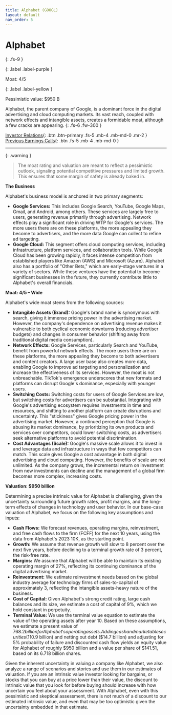 ```yaml
---
title: Alphabet (GOOGL)
layout: default
nav_order: 5
---
```


# Alphabet
{: .fs-9 }

{: .label .label-purple }

Moat: 4/5

{: .label .label-yellow }

Pessimistic value: $950 B

Alphabet, the parent company of Google, is a dominant force in the digital advertising and cloud computing markets. Its vast reach, coupled with network effects and intangible assets, creates a formidable moat, although a few cracks are appearing.
{: .fs-6 .fw-300 }

[Investor Relations](https://www.google.com/search?q=GOOGL+investor+relations){: .btn .btn-primary .fs-5 .mb-4 .mb-md-0 .mr-2 }
[Previous Earnings Calls](https://discountingcashflows.com/company/GOOGL/transcripts/){: .btn .fs-5 .mb-4 .mb-md-0 }

---

{: .warning } 
>The moat rating and valuation are meant to reflect a pessimistic outlook, signaling potential competitive pressures and limited growth. This ensures that some margin of safety is already baked in.


**The Business**

Alphabet's business model is anchored in two primary segments:

* **Google Services:** This includes Google Search, YouTube, Google Maps, Gmail, and Android, among others. These services are largely free to users, generating revenue primarily through advertising. Network effects play a significant role in driving WTP for Google's services. The more users there are on these platforms, the more appealing they become to advertisers, and the more data Google can collect to refine ad targeting.
* **Google Cloud:** This segment offers cloud computing services, including infrastructure, platform services, and collaboration tools. While Google Cloud has been growing rapidly, it faces intense competition from established players like Amazon (AWS) and Microsoft (Azure).
Alphabet also has a portfolio of "Other Bets," which are early-stage ventures in a variety of sectors. While these ventures have the potential to become significant businesses in the future, they currently contribute little to Alphabet's overall financials.

**Moat: 4/5 – Wide**

Alphabet's wide moat stems from the following sources:

* **Intangible Assets (Brand):** Google's brand name is synonymous with search, giving it immense pricing power in the advertising market. However, the company's dependence on advertising revenue makes it vulnerable to both cyclical economic downturns (reducing advertiser budgets) and changes in consumer behavior (shifting away from traditional digital media consumption).
* **Network Effects:** Google Services, particularly Search and YouTube, benefit from powerful network effects. The more users there are on these platforms, the more appealing they become to both advertisers and content creators. A large user base also creates more data, enabling Google to improve ad targeting and personalization and increase the effectiveness of its services. However, the moat is not unbreachable. TikTok's emergence underscores that new formats and platforms can disrupt Google's dominance, especially with younger users.
* **Switching Costs:**  Switching costs for users of Google Services are low, but switching costs for advertisers can be substantial. Integrating with Google's advertising ecosystem requires investments in time and resources, and shifting to another platform can create disruptions and uncertainty. This "stickiness" gives Google pricing power in the advertising market. However, a continued perception that Google is abusing its market dominance, by prioritizing its own products and services over competitors, could lower switching costs, as advertisers seek alternative platforms to avoid potential discrimination.
* **Cost Advantages (Scale):**  Google's massive scale allows it to invest in and leverage data and infrastructure in ways that few competitors can match. This scale gives Google a cost advantage in both digital advertising and cloud computing. However, the benefits of scale are not unlimited. As the company grows, the incremental return on investment from new investments can decline and the management of a global firm becomes more complex, increasing costs.

**Valuation: $950 billion**

Determining a precise intrinsic value for Alphabet is challenging, given the uncertainty surrounding future growth rates, profit margins, and the long-term effects of changes in technology and user behavior.
In our base-case valuation of Alphabet, we focus on the following key assumptions and inputs:

* **Cash Flows:** We forecast revenues, operating margins, reinvestment, and free cash flows to the firm (FCFF) for the next 10 years, using the data from Alphabet's 2023 10K, as the starting point.
* **Growth:** We assume that revenue growth will slow to 8 percent over the next five years, before declining to a terminal growth rate of 3 percent, the risk-free rate.
* **Margins:** We assume that Alphabet will be able to maintain its existing operating margin of 27%, reflecting its continuing dominance of the digital advertising market.
* **Reinvestment:** We estimate reinvestment needs based on the global industry average for technology firms of sales-to-capital of approximately 3, reflecting the intangible assets-heavy nature of the business.
* **Cost of Capital:** Given Alphabet's strong credit rating, large cash balances and its size, we estimate a cost of capital of 9%, which we hold constant in perpetuity.
* **Terminal Value:** We use the terminal value equation to estimate the value of the operating assets after year 10.
Based on these assumptions, we estimate a present value of $768.2 billion for Alphabet's operating assets. Adding cash and marketable securities ($110.9 billion) and netting out debt ($14.7 billion) and adjusting for 5% probability of failure and discounted cash flow yields an equity value for Alphabet of roughly $950 billion and a value per share of $141.51, based on its 6.718 billion shares.

Given the inherent uncertainty in valuing a company like Alphabet, we also analyze a range of
scenarios and stories and use them in our estimates of valuation. If you are an intrinsic value
investor looking for bargains, or stocks that you can buy at a price lower than their value, the
discount to intrinsic value that you look for before buying should increase with how uncertain you
feel about your assessment. With Alphabet, even with this pessimistic and skeptical
assessment, there is not much of a discount to our estimated intrinsic value, and even that may
be too optimistic given the uncertainty embedded in that estimate.